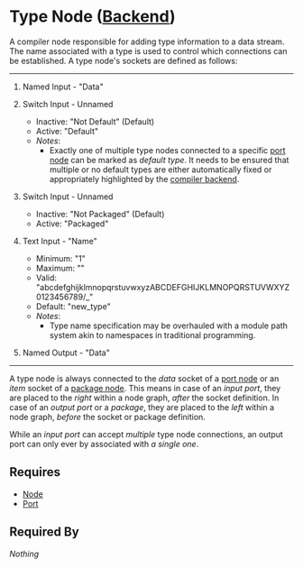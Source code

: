 # Type Node ([Backend](../../backend.md))

A compiler node responsible for adding type information to a data stream. The name associated with a type is used to control which connections can be established. A type node's sockets are defined as follows:

___

1. Named Input - "Data"

2. Switch Input - Unnamed
    - Inactive: "Not Default" (Default)
    - Active: "Default"
    - *Notes*:
        - Exactly one of multiple type nodes connected to a specific [port node](./port.md) can be marked as *default type*. It needs to be ensured that multiple or no default types are either automatically fixed or appropriately highlighted by the [compiler backend](../../backend.md).

3. Switch Input - Unnamed
    - Inactive: "Not Packaged" (Default)
    - Active: "Packaged"

4. Text Input - "Name"
    - Minimum: "1"
    - Maximum: ""
    - Valid: "abcdefghijklmnopqrstuvwxyzABCDEFGHIJKLMNOPQRSTUVWXYZ0123456789/_"
    - Default: "new_type"
    - *Notes*:
        - Type name specification may be overhauled with a module path system akin to namespaces in traditional programming.

5. Named Output - "Data"

___

A type node is always connected to the *data* socket of a [port node](./port.md) or an *item* socket of a [package node](./package.md). This means in case of an *input port*, they are placed to the *right* within a node graph, *after* the socket definition. In case of an *output port* or a *package*, they are placed to the *left* within a node graph, *before* the socket or package definition.

While an *input port* can accept *multiple* type node connections, an output port can only ever by associated with *a single one*.

## Requires

- [Node](../node.md)
- [Port](./port.md)

## Required By

*Nothing*
